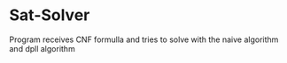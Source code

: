 # Sat-Solver
Program receives CNF formulla and tries to solve with the naive algorithm and dpll algorithm
